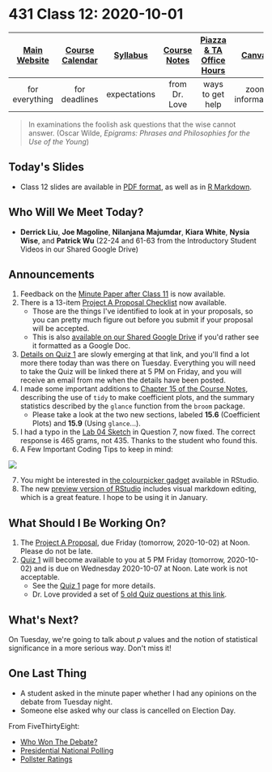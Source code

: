 # 431 Class 12: 2020-10-01

[Main Website](https://thomaselove.github.io/431/) | [Course Calendar](https://thomaselove.github.io/431/calendar.html) | [Syllabus](https://thomaselove.github.io/431-2020-syllabus/) | [Course Notes](https://thomaselove.github.io/431-notes/) | [Piazza & TA Office Hours](https://thomaselove.github.io/431/contact.html) | [Canvas](https://canvas.case.edu) | [Data and Code](https://thomaselove.github.io/431/data_index.html)
:-----------: | :--------------: | :----------: | :---------: | :-------------: | :-----------: | :------------:
for everything | for deadlines | expectations | from Dr. Love | ways to get help | zoom information | for downloads

> In examinations the foolish ask questions that the wise cannot answer. (Oscar Wilde, *Epigrams: Phrases and Philosophies for the Use of the Young*)

## Today's Slides

- Class 12 slides are available in [PDF format](https://github.com/THOMASELOVE/431-2020/blob/master/classes/class12/431_class-12-slides_2020.pdf), as well as in [R Markdown](https://github.com/THOMASELOVE/431-2020/blob/master/classes/class12/431_class-12-slides_2020.Rmd).

## Who Will We Meet Today?

- **Derrick Liu**, **Joe Magoline**, **Nilanjana Majumdar**, **Kiara White**, **Nysia Wise**, and **Patrick Wu**  (22-24 and 61-63 from the Introductory Student Videos in our Shared Google Drive)

## Announcements

1. Feedback on the [Minute Paper after Class 11](http://bit.ly/431-2020-min11-feedback) is now available.
2. There is a 13-item [Project A Proposal Checklist](https://thomaselove.github.io/431-2020-projectA/checklist.html) now available. 
    - Those are the things I've identified to look at in your proposals, so you can pretty much figure out before you submit if your proposal will be accepted.
    - This is also [available on our Shared Google Drive](http://bit.ly/431-2020-proposalA-checklist) if you'd rather see it formatted as a Google Doc.
3. [Details on Quiz 1](https://github.com/THOMASELOVE/431-2020/blob/master/quizzes/quiz1/quiz1.md) are slowly emerging at that link, and you'll find a lot more there today than was there on Tuesday. Everything you will need to take the Quiz will be linked there at 5 PM on Friday, and you will receive an email from me when the details have been posted.
4. I made some important additions to [Chapter 15 of the Course Notes](https://thomaselove.github.io/431-notes/dehydration-recovery-in-kids-a-small-study.html), describing the use of `tidy` to make coefficient plots, and the summary statistics described by the `glance` function from the `broom` package. 
    - Please take a look at the two new sections, labeled **15.6** (Coefficient Plots) and **15.9** (Using `glance`...).
5. I had a typo in the [Lab 04 Sketch](https://github.com/THOMASELOVE/431-2020/tree/master/labs/lab04) in Question 7, now fixed. The correct response is 465 grams, not 435. Thanks to the student who found this.
6. A Few Important Coding Tips to keep in mind:

![](https://github.com/THOMASELOVE/431-2020/blob/master/classes/class12/images/goodandbadRmd.png)

7. You might be interested in [the colourpicker gadget](https://deanattali.com/blog/colourpicker-ggmarginal-gadgets/) available in RStudio.
8. The new [preview version of RStudio](https://blog.rstudio.com/2020/09/30/rstudio-v1-4-preview-visual-markdown-editing/) includes visual markdown editing, which is a great feature. I hope to be using it in January.

## What Should I Be Working On?

1. The [Project A Proposal](https://thomaselove.github.io/431-2020-projectA/), due Friday (tomorrow, 2020-10-02) at Noon. Please do not be late.
2. [Quiz 1](https://github.com/THOMASELOVE/431-2020/blob/master/quizzes/quiz1/quiz1.md) will become available to you at 5 PM Friday (tomorrow, 2020-10-02) and is due on Wednesday 2020-10-07 at Noon. Late work is not acceptable.
    - See the [Quiz 1](https://github.com/THOMASELOVE/431-2020/blob/master/quizzes/quiz1/quiz1.md) page for more details.
    - Dr. Love provided a set of [5 old Quiz questions at this link](https://github.com/THOMASELOVE/431-2020/blob/master/quizzes/old_questions/README.md).

## What's Next?

On Tuesday, we're going to talk about *p* values and the notion of statistical significance in a more serious way. Don't miss it!

## One Last Thing

- A student asked in the minute paper whether I had any opinions on the debate from Tuesday night.
- Someone else asked why our class is cancelled on Election Day.

From FiveThirtyEight: 
- [Who Won The Debate?](https://projects.fivethirtyeight.com/trump-biden-debate-poll/) 
- [Presidential National Polling](https://projects.fivethirtyeight.com/polls/president-general/national/)
- [Pollster Ratings](https://projects.fivethirtyeight.com/pollster-ratings/)
